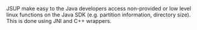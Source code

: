 JSUP make easy to the Java developers access non-provided or low level linux functions on the Java SDK (e.g. partition information, directory size). This is done using JNI and C++ wrappers.